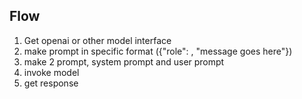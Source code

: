 ## Flow

1. Get openai or other model interface
2. make prompt in specific format ({"role": <role>, "message goes here"})
3. make 2 prompt, system prompt and user prompt
4. invoke model
5. get response
